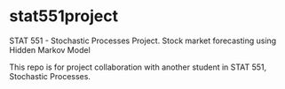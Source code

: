 # stat551project
STAT 551 - Stochastic Processes Project. Stock market forecasting using Hidden Markov Model

This repo is for project collaboration with another student in STAT 551, Stochastic Processes.
